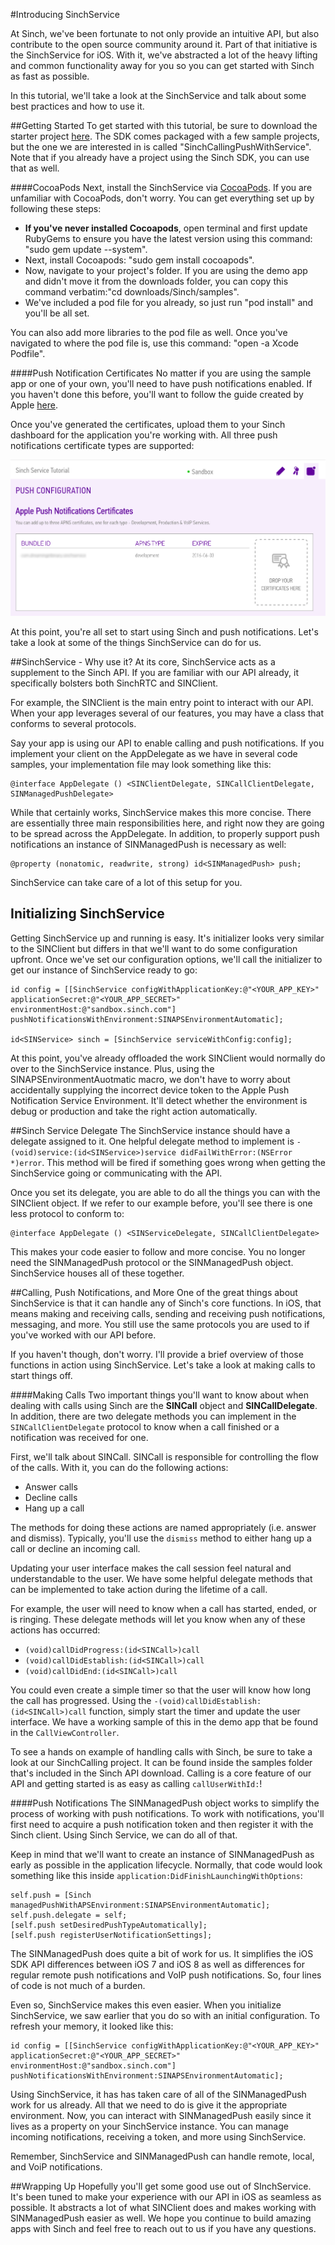 #Introducing SinchService

At Sinch, we've been fortunate to not only provide an intuitive API, but also contribute to the open source community around it. Part of that initiative is the SinchService for iOS. With it, we've abstracted a lot of the heavy lifting and common functionality away for you so you can get started with Sinch as fast as possible.

In this tutorial, we'll take a look at the SinchService and talk about some best practices and how to use it.

##Getting Started
To get started with this tutorial, be sure to download the starter project [here](https://www.sinch.com/downloads/#downloads-ios). The SDK comes packaged with a few sample projects, but the one we are interested in is called "SinchCallingPushWithService". Note that if you already have a project using the Sinch SDK, you can use that as well. 

####CocoaPods
Next, install the SinchService via [CocoaPods](https://cocoapods.org/). If you are unfamiliar with CocoaPods, don't worry. You can get everything set up by following these steps:

- **If you've never installed Cocoapods**, open terminal and first update RubyGems to ensure you have the latest version using this command: "sudo gem update --system". 
- Next, install Cocoapods: "sudo gem install cocoapods".
- Now, navigate to your project's folder. If you are using the demo app and didn't move it from the downloads folder, you can copy this command verbatim:"cd downloads/Sinch/samples".
- We've included a pod file for you already, so just run "pod install" and you'll be all set.

You can also add more libraries to the pod file as well. Once you've navigated to where the pod file is, use this command: "open -a Xcode Podfile".

####Push Notification Certificates
No matter if you are using the sample app or one of your own, you'll need to have push notifications enabled. If you haven't done this before, you'll want to follow the guide created by Apple [here](https://developer.apple.com/library/ios/documentation/IDEs/Conceptual/AppDistributionGuide/ConfiguringPushNotifications/ConfiguringPushNotifications.html).

Once you've generated the certificates, upload them to your Sinch dashboard for the application you're working with. All three push notifications certificate types are supported:

![Certs](Images/ssKeys.PNG)

At this point, you're all set to start using Sinch and push notifications. Let's take a look at some of the things SinchService can do for us.

##SinchService - Why use it?
At its core, SinchService acts as a supplement to the Sinch API. If you are familiar with our API already, it specifically bolsters both SinchRTC and SINClient.

For example, the SINClient is the main entry point to interact with our API. When your app leverages several of our features, you may have a class that conforms to several protocols. 

Say your app is using our API to enable calling and push notifications. If you implement your client on the AppDelegate as we have in several code samples, your implementation file may look something like this:

    @interface AppDelegate () <SINClientDelegate, SINCallClientDelegate, SINManagedPushDelegate>

While that certainly works, SinchService makes this more concise. There are essentially three main responsibilities here, and right now they are going to be spread across the AppDelegate. In addition, to properly support push notifications an instance of SINManagedPush is necessary as well:

    @property (nonatomic, readwrite, strong) id<SINManagedPush> push;

SinchService can take care of a lot of this setup for you.

## Initializing SinchService
Getting SinchService up and running is easy. It's initializer looks very similar to the SINClient but differs in that we'll want to do some configuration upfront. Once we've set our configuration options, we'll call the initializer to get our instance of SinchService ready to go:

    id config = [[SinchService configWithApplicationKey:@"<YOUR_APP_KEY>" applicationSecret:@"<YOUR_APP_SECRET>"                                 environmentHost:@"sandbox.sinch.com"]        pushNotificationsWithEnvironment:SINAPSEnvironmentAutomatic];
    
    id<SINService> sinch = [SinchService serviceWithConfig:config];


At this point, you've already offloaded the work SINClient would normally do over to the SinchService instance. Plus, using the SINAPSEnvironmentAuotmatic macro, we don't have to worry about accidentally supplying the incorrect device token to the Apple Push Notification Service Environment. It'll detect whether the environment is debug or production and take the right action automatically.

##Sinch Service Delegate
The SinchService instance should have a delegate assigned to it. One helpful delegate method to implement is `-(void)service:(id<SINService>)service didFailWithError:(NSError *)error`. This method will be fired if something goes wrong when getting the SinchService going or communicating with the API.

Once you set its delegate, you are able to do all the things you can with the SINClient object. If we refer to our example before, you'll see there is one less protocol to conform to:

    @interface AppDelegate () <SINServiceDelegate, SINCallClientDelegate>

This makes your code easier to follow and more concise. You no longer need the SINManagedPush protocol or the SINManagedPush object. SinchService houses all of these together.

##Calling, Push Notifications, and More
One of the great things about SinchService is that it can handle any of Sinch's core functions. In iOS, that means making and receiving calls, sending and receiving push notifications, messaging, and more. You still use the same protocols you are used to if you've worked with our API before.

If you haven't though, don't worry. I'll provide a brief overview of those functions in action using SinchService. Let's take a look at making calls to start things off.

####Making Calls
Two important things you'll want to know about when dealing with calls using Sinch are the **SINCall** object and **SINCallDelegate**. In addition, there are two delegate methods you can implement in the `SINCallClientDelegate` protocol to know when a call finished or a notification was received for one.

First, we'll talk about SINCall. SINCall is responsible for controlling the flow of the calls. With it, you can do the following actions:

- Answer calls
- Decline calls
- Hang up a call

The methods for doing these actions are named appropriately (i.e. answer and dismiss). Typically, you'll use the `dismiss` method to either hang up a call or decline an incoming call. 

Updating your user interface makes the call session feel natural and understandable to the user. We have some helpful delegate methods that can be implemented to take action during the lifetime of a call.

For example, the user will need to know when a call has started, ended, or is ringing. These delegate methods will let you know when any of these actions has occurred:

- `(void)callDidProgress:(id<SINCall>)call`
- `(void)callDidEstablish:(id<SINCall>)call`
- `(void)callDidEnd:(id<SINCall>)call`

You could even create a simple timer so that the user will know how long the call has progressed. Using the `-(void)callDidEstablish:(id<SINCall>)call` function, simply start the timer and update the user interface. We have a working sample of this in the demo app that be found in the `CallViewController`.

To see a hands on example of handling calls with Sinch, be sure to take a look at our SinchCalling project. It can be found inside the samples folder that's included in the Sinch API download. Calling is a core feature of our API and getting started is as easy as calling `callUserWithId:`!

####Push Notifications
The SINManagedPush object works to simplify the process of working with push notifications. To work with notifications, you'll first need to acquire a push notification token and then register it with the Sinch client. Using Sinch Service, we can do all of that.

Keep in mind that we'll want to create an instance of SINManagedPush as early as possible in the application lifecycle. Normally, that code would look something like this  inside `application:DidFinishLaunchingWithOptions`:

    self.push = [Sinch managedPushWithAPSEnvironment:SINAPSEnvironmentAutomatic];
    self.push.delegate = self;
    [self.push setDesiredPushTypeAutomatically];
    [self.push registerUserNotificationSettings];

The SINManagedPush does quite a bit of work for us. It simplifies the iOS SDK API differences between iOS 7 and iOS 8 as well as differences for regular remote push notifications and VoIP push notifications. So, four lines of code is not much of a burden.

Even so, SinchService makes this even easier. When you initialize SinchService, we saw earlier that you do so with an initial configuration. To refresh your memory, it looked like this:

    id config = [[SinchService configWithApplicationKey:@"<YOUR_APP_KEY>" applicationSecret:@"<YOUR_APP_SECRET>"                                 environmentHost:@"sandbox.sinch.com"]        pushNotificationsWithEnvironment:SINAPSEnvironmentAutomatic];

Using SinchService, it has has taken care of all of the SINManagedPush work for us already. All that we need to do is give it the appropriate environment. Now, you can interact with SINManagedPush easily since it lives as a property on your SinchService instance. You can manage incoming notifications, receiving a token, and more using SinchService.

Remember, SinchService and SINManagedPush can handle remote, local, and VoiP notifications.


##Wrapping Up
Hopefully you'll get some good use out of SInchService. It's been tuned to make your experience with our API in iOS as seamless as possible. It abstracts a lot of what SINClient does and makes working with SINManagedPush easier as well. We hope you continue to build amazing apps with Sinch and feel free to reach out to us if you have any questions.
